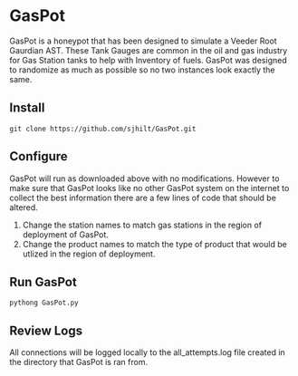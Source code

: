 # GasPot
GasPot is a honeypot that has been designed to simulate a Veeder Root Gaurdian AST. These Tank Gauges are common in the oil and gas industry for Gas Station tanks to help with Inventory of fuels. GasPot was designed to randomize as much as possible so no two instances look exactly the same. 

## Install
		
	git clone https://github.com/sjhilt/GasPot.git
	

## Configure
GasPot will run as downloaded above with no modifications. However to make sure that GasPot looks like no other GasPot system on the internet to collect the best information there are a few lines of code that should be altered. 

1) Change the station names to match gas stations in the region of deployment of GasPot.
2) Change the product names to match the type of product that would be utlized in the region of deployment. 

## Run GasPot
		
	pythong GasPot.py
	
## Review Logs
All connections will be logged locally to the all_attempts.log file created in the directory that GasPot is ran from. 
	
